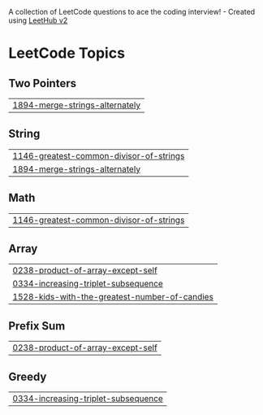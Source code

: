 A collection of LeetCode questions to ace the coding interview! - Created using [LeetHub v2](https://github.com/arunbhardwaj/LeetHub-2.0)
<!---LeetCode Topics Start-->
# LeetCode Topics
## Two Pointers
|  |
| ------- |
| [1894-merge-strings-alternately](https://github.com/vi-jay-an-and/Leet-Code-Solutions/tree/master/1894-merge-strings-alternately) |
## String
|  |
| ------- |
| [1146-greatest-common-divisor-of-strings](https://github.com/vi-jay-an-and/Leet-Code-Solutions/tree/master/1146-greatest-common-divisor-of-strings) |
| [1894-merge-strings-alternately](https://github.com/vi-jay-an-and/Leet-Code-Solutions/tree/master/1894-merge-strings-alternately) |
## Math
|  |
| ------- |
| [1146-greatest-common-divisor-of-strings](https://github.com/vi-jay-an-and/Leet-Code-Solutions/tree/master/1146-greatest-common-divisor-of-strings) |
## Array
|  |
| ------- |
| [0238-product-of-array-except-self](https://github.com/vi-jay-an-and/Leet-Code-Solutions/tree/master/0238-product-of-array-except-self) |
| [0334-increasing-triplet-subsequence](https://github.com/vi-jay-an-and/Leet-Code-Solutions/tree/master/0334-increasing-triplet-subsequence) |
| [1528-kids-with-the-greatest-number-of-candies](https://github.com/vi-jay-an-and/Leet-Code-Solutions/tree/master/1528-kids-with-the-greatest-number-of-candies) |
## Prefix Sum
|  |
| ------- |
| [0238-product-of-array-except-self](https://github.com/vi-jay-an-and/Leet-Code-Solutions/tree/master/0238-product-of-array-except-self) |
## Greedy
|  |
| ------- |
| [0334-increasing-triplet-subsequence](https://github.com/vi-jay-an-and/Leet-Code-Solutions/tree/master/0334-increasing-triplet-subsequence) |
<!---LeetCode Topics End-->